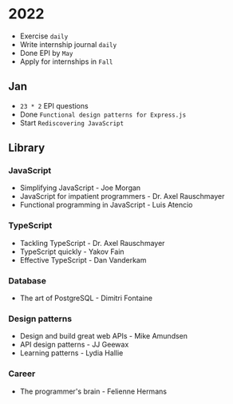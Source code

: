 # 2022

- Exercise `daily`
- Write internship journal `daily`
- Done EPI by `May`
- Apply for internships in `Fall`

## Jan

- `23 * 2` EPI questions
- Done `Functional design patterns for Express.js`
- Start `Rediscovering JavaScript`

## Library

### JavaScript

- Simplifying JavaScript - Joe Morgan
- JavaScript for impatient programmers - Dr. Axel Rauschmayer
- Functional programming in JavaScript - Luis Atencio

### TypeScript

- Tackling TypeScript - Dr. Axel Rauschmayer
- TypeScript quickly - Yakov Fain
- Effective TypeScript - Dan Vanderkam

### Database

- The art of PostgreSQL - Dimitri Fontaine

### Design patterns

- Design and build great web APIs - Mike Amundsen
- API design patterns - JJ Geewax
- Learning patterns - Lydia Hallie

### Career

- The programmer's brain - Felienne Hermans
